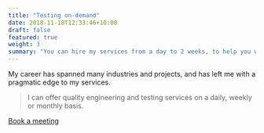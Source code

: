 ```yaml
---
title: "Testing on-demand"
date: 2018-11-18T12:33:46+10:00
draft: false
featured: true
weight: 3
summary: "You can hire my services from a day to 2 weeks, to help you with a testing effort."
---
```


My career has spanned many industries and projects, and has left me with a pragmatic edge to my services. 

> I can offer quality engineering and testing services on a daily, weekly or monthly basis.

[Book a meeting](https://calendly.com/jaffamonkeyltd/intro-call)